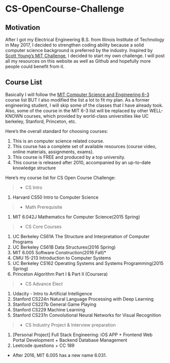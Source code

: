 # CS-OpenCourse-Challenge

## Motivation
After I got my Electrical Engineering B.S. from Illinois Institute of Technology in May 2017, I decided to strengthen coding ability because a solid computer science background is preferred by the industry. Inspired by [Scott Young’s MIT Challenge](https://www.scotthyoung.com/blog/myprojects/mit-challenge-2/), I decided to start my own challenge. I will post all my resources on this website as well as Github and hopefully more people could benefit from it. 

## Course List
Basically I will follow the [MIT Computer Science and Engineering 6-3](http://catalog.mit.edu/degree-charts/computer-science-engineering-course-6-3/) course list BUT I also modified the list a lot to fit my plan. As a former engineering student, I will skip some of the classes that I have already took. Also, some of the course in the MIT 6-3 list will be replaced by other WELL-KNOWN courses, which provided by world-class universities like UC berkeley, Stanford, Princeton, etc.

Here’s the overall standard for choosing courses:
1. This is an computer science related course.
2. This course has a complete set of available resources (course video, online materials, assignments, exams).
3. This course is FREE and produced by a top university.
4. This course is released after 2010, accompanied by an up-to-date knowledge structure 

Here’s my course list for CS Open Course Challenge:
> - CS Intro
1. Harvard CS50 Intro to Computer Science 
> - Math Prerequisite
1. MIT 6.042J Mathematics for Computer Science(2015 Spring)
> - CS Core Courses
1. UC Berkeley CS61A The Structure and Interpretation of Computer Programs
2. UC Berkeley CS61B Data Structures(2016 Spring)
3. MIT 6.005 Software Construction(2016 Fall)*
4. CMU 15-213 Introduction to Computer Systems
5. UC Berkeley CS162 Operating Systems and Systems Programming(2015 Spring)
6. Princeton Algorithm Part I & Part II (Coursera)
> - CS Advance Elect
1. Udacity - Intro to Artificial Intelligence
2. Stanford CS224n Natural Language Processing with Deep Learning
3. Stanford CS227b General Game Playing
4. Stanford CS229 Machine Learning
5. Stanford CS231n Convolutional Neural Networks for Visual Recognition
> - CS Industry Project & Interview preparation
1. [Personal Project] Full Stack Engineering: iOS APP + Frontend Web Portal Development + Backend Database Management
2. Leetcode questions + CC 189

* After 2016, MIT 6.005 has a new name 6.031.
